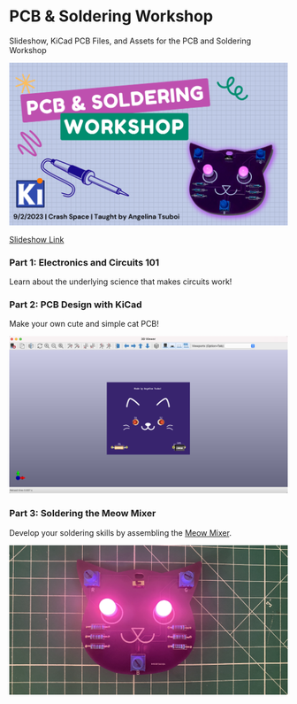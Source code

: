 # PCB & Soldering Workshop
Slideshow, KiCad PCB Files, and Assets for the PCB and Soldering Workshop

<img alt="Workshop Banner" width="600" src="https://github.com/ANG13T/pcb-soldering-workshop/blob/main/Workshop%20Images/Banner.png?raw=true">

[Slideshow Link](https://docs.google.com/presentation/d/1vs6tnDx22Qua1xx6uAiyIqPal7wYi3oso5HCmm7cpDM/edit?usp=sharing)


### Part 1: Electronics and Circuits 101
Learn about the underlying science that makes circuits work!

### Part 2: PCB Design with KiCad
Make your own cute and simple cat PCB!

<img alt="Workshop Banner" width="600" src="https://github.com/ANG13T/pcb-soldering-workshop/blob/main/Workshop%20Images/KiCad_Preview.png?raw=true">

### Part 3: Soldering the Meow Mixer
Develop your soldering skills by assembling the [Meow Mixer](https://retia.io/products/meow-mixer-pcb).

<img alt="Workshop Banner" width="600" src="https://github.com/ANG13T/pcb-soldering-workshop/blob/main/Workshop%20Images/MeowMixer.png?raw=true">
